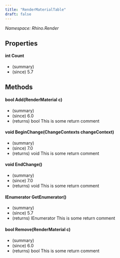 ```yaml
---
title: "RenderMaterialTable"
draft: false
---
```


*Namespace: Rhino.Render*
## Properties
#### int Count
- (summary) 
- (since) 5.7
## Methods
#### bool Add(RenderMaterial c)
- (summary) 
- (since) 6.0
- (returns) bool This is some return comment
#### void BeginChange(ChangeContexts changeContext)
- (summary) 
- (since) 7.0
- (returns) void This is some return comment
#### void EndChange()
- (summary) 
- (since) 7.0
- (returns) void This is some return comment
#### IEnumerator<RenderMaterial> GetEnumerator()
- (summary) 
- (since) 5.7
- (returns) IEnumerator<RenderMaterial> This is some return comment
#### bool Remove(RenderMaterial c)
- (summary) 
- (since) 6.0
- (returns) bool This is some return comment
